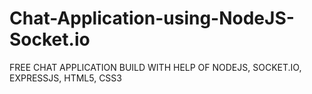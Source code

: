# Chat-Application-using-NodeJS-Socket.io
FREE CHAT APPLICATION BUILD WITH HELP OF NODEJS, SOCKET.IO, EXPRESSJS, HTML5, CSS3

